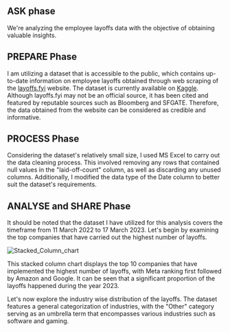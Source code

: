 ## ASK phase
We're analyzing the employee layoffs data with the objective of obtaining valuable insights.
## PREPARE Phase
I am utilizing a dataset that is accessible to the public, which contains up-to-date information on employee layoffs obtained through web scraping of the [layoffs.fyi](https://layoffs.fyi/) website. The dataset is currently available on [Kaggle](https://www.kaggle.com/datasets/theakhilb/layoffs-data-2022).
Although layoffs.fyi may not be an official source, it has been cited and featured by reputable sources such as Bloomberg and SFGATE. Therefore, the data obtained from the website can be considered as credible and informative.
## PROCESS Phase
Considering the dataset's relatively small size, I used MS Excel to carry out the data cleaning process. This involved removing any rows that contained null values in the "laid-off-count" column, as well as discarding any unused columns. Additionally, I modified the data type of the Date column to better suit the dataset's requirements.
## ANALYSE and SHARE Phase
It should be noted that the dataset I have utilized for this analysis covers the timeframe from 11 March 2022 to 17 March 2023.
Let's begin by examining the top companies that have carried out the highest number of layoffs.

![Stacked_Column_chart](https://user-images.githubusercontent.com/128227572/229035886-b78d47b7-1de8-4049-8fd9-de9cfe6599e4.png)

This stacked column chart displays the top 10 companies that have implemented the highest number of layoffs, with Meta ranking first followed by Amazon and Google. 
It can be seen that a significant proportion of the layoffs happened during the year 2023.


Let's now explore the industry wise distribution of the layoffs. The dataset features a general categorization of industries, with the "Other" category serving as an umbrella term that encompasses various industries such as software and gaming.
